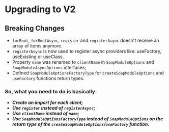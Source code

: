# Upgrading to V2

## Breaking Changes
- `forRoot`, `forRootAsync`, `register` and `registerAsync` doesn't receive an array of items anymore.
 - `registerAsync` is now used to register async providers like: useFactory, useExisting or useClass.
 - Property `name` was renamed to `clientName` in `SoapModuleOptions` and `SoapModuleAsyncOptions` interfaces;
 - Defined `SoapModuleOptionsFactoryType` for `createSoapModuleOptions` and `useFactory` functions return types.

 ### So, what you need to do is basically:
 - ***Create an import for each client;***
 - ***Use `register` instead of `registerAsync`;***
 - ***Use `clientName` instead of `name`;***
 - ***Use `SoapModuleOptionsFactoryType` instead of `SoapModuleOptions` on the return type of the `createSoapModuleOptions`/`useFactory` function.***